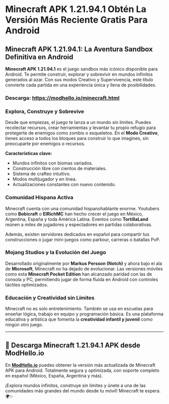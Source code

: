 # Minecraft APK 1.21.94.1 Obtén La Versión Más Reciente Gratis Para Android

## Minecraft APK 1.21.94.1: La Aventura Sandbox Definitiva en Android

**Minecraft APK 1.21.94.1** es el juego sandbox más icónico disponible para Android. Te permite construir, explorar y sobrevivir en mundos infinitos generados al azar. Con sus modos Creativo y Supervivencia, este título convierte cada partida en una experiencia única y llena de posibilidades.

### Descarga: https://modhello.io/minecraft.html

### Explora, Construye y Sobrevive

Desde que empiezas, el juego te lanza a un mundo sin límites. Puedes recolectar recursos, crear herramientas y levantar tu propio refugio para protegerte de enemigos como zombis o esqueletos. En el **Modo Creativo**, tienes acceso a todos los bloques para construir lo que imagines, sin preocuparte por enemigos o recursos.

**Características clave:**

* Mundos infinitos con biomas variados.
* Construcción libre con cientos de materiales.
* Sistema de crafteo intuitivo.
* Modos multijugador y en línea.
* Actualizaciones constantes con nuevo contenido.

### Comunidad Hispana Activa

Minecraft cuenta con una comunidad hispanohablante enorme. Youtubers como **Bobicraft** o **ElRichMC** han hecho crecer el juego en México, Argentina, España y toda América Latina. Eventos como **TortillaLand** reúnen a miles de jugadores y espectadores en partidas colaborativas.

Además, existen servidores dedicados en español para compartir tus construcciones o jugar mini-juegos como parkour, carreras o batallas PvP.

### Mojang Studios y la Evolución del Juego

Desarrollado originalmente por **Markus Persson (Notch)** y ahora bajo el ala de **Microsoft**, Minecraft no ha dejado de evolucionar. Las versiones móviles como esta **Minecraft Pocket Edition** han alcanzado paridad con las de consola y PC, permitiendo jugar de forma fluida en Android con controles táctiles optimizados.

### Educación y Creatividad sin Límites

Minecraft no es solo entretenimiento. También se usa en escuelas para enseñar lógica, trabajo en equipo y programación básica. Es una plataforma educativa y artística que fomenta la **creatividad infantil y juvenil** como ningún otro juego.

---

## 🧱 Descarga Minecraft 1.21.94.1 APK desde ModHello.io

En **[ModHello.io](https://modhello.io/)** puedes obtener la versión más actualizada de Minecraft APK para Android. Totalmente segura y optimizada, con soporte completo en español (México, España, Argentina y más).

¡Explora mundos infinitos, construye sin límites y únete a una de las comunidades más grandes del mundo desde tu móvil! Minecraft te espera. 🌍✨
